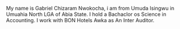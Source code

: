 My name is Gabriel Chizaram Nwokocha, i am from Umuda Isingwu in Umuahia North LGA of Abia State. I hold a Bachaclor os Science in Accounting. I work with BON Hotels Awka as An Inter Auditor. 

